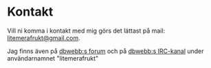 Kontakt
==============================================

Vill ni komma i kontakt med mig görs det lättast på mail: <a href="mailto:litemerafrukt@gmail.com">litemerafrukt@gmail.com</a>.

Jag finns även på [dbwebb:s forum](https://dbwebb.se/forum/) och på [dbwebb:s IRC-kanal](http://widget01.mibbit.com/?settings=2e1899e70a9a033212075b3cfa4e54aa&server=irc.bsnet.se&channel=%23db-o-webb&charset=UTF-8&nick=dbwebb_%3F%3F&customloading=Laddar%20webbchatt%20för%20dbwebb.se...&customprompt=Chatta%20på%20dbwebb.se.&nickprompt=Välj%20ditt%20nick.) under användarnamnet "litemerafrukt"
